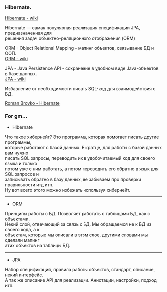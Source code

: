 ### Hibernate.  

[Hibernate - wiki](https://ru.wikipedia.org/wiki/Hibernate_(%D0%B1%D0%B8%D0%B1%D0%BB%D0%B8%D0%BE%D1%82%D0%B5%D0%BA%D0%B0))  

Hibernate — самая популярная реализация спецификации JPA, предназначенная для  
решения задач объектно-реляционного отображения (ORM)  

ORM - Object Relational Mapping - мапинг объектов, связывание БД и ООП.  
[ORM - wiki](https://ru.wikipedia.org/wiki/ORM)  

JPA - Java Persistence API - сохранение в удобном виде Java-объектов в базе данных.  
[JPA - wiki](https://ru.wikipedia.org/wiki/Java_Persistence_API)  

Избавление от необходимости писать SQL-код для взаимодействия с БД.  

[Roman Brovko - Hibernate](https://www.youtube.com/watch?v=H8ahIMSPQbI)  

### For gm...  

- Hibernate  

Что такое хибернейт? Это программа, которая помогает писать другие программы,  
которые работают с базой данных.  В кратце, для работы с базой данных вам нужно  
писать SQL запросы, переводить их в удобочитаемый код для своего языка и только  
потом уже с ним работать, а потом переводить его обратно в язык для SQL запросов и  
записывать обратно в базу данных, не забываем про проверки правильности итд итп.  
Ну вот всего этого можно избежать используя хибернейт.  

- - -  

- ORM  

Принципы работы с БД. Позволяет работать с таблицами БД, как с объектами.  
Некий слой, отвечающий за связь с БД. Мы обращаемся не к БД из своего кода, а к  
объектам, которые мы описали в этом слое, другими словами мы сделали мапинг  
этих объектов на таблицы БД.  

- - -  

- JPA  

Набор спецификаций, правила работы объектов, стандарт, описание, некий интерфейс.  
А так же описание API для реализации. Аннотации, настройки, подход итп.  



